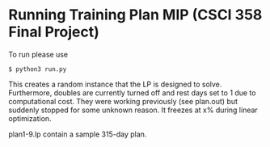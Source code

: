 # Running Training Plan MIP (CSCI 358 Final Project)

To run please use
```console
$ python3 run.py
```

This creates a random instance that the LP is designed to solve. Furthermore, doubles are currently turned off and rest days set to 1 due to computational cost. They were working previously (see plan.out) but suddenly stopped for some unknown reason. It freezes at x% during linear optimization.

plan1-9.lp contain a sample 315-day plan.
